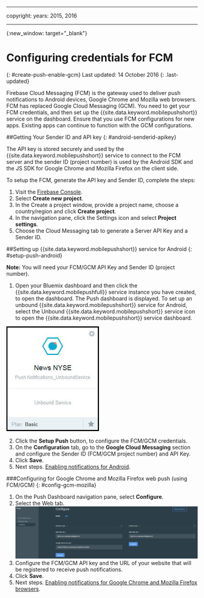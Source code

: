 
---

copyright:
years: 2015, 2016

---

{:new_window: target="_blank"}
# Configuring credentials for FCM
{: #create-push-enable-gcm}
Last updated: 14 October 2016
{: .last-updated}

Firebase Cloud Messaging (FCM) is the gateway used to deliver push notifications to Android devices, Google Chrome and Mozilla web browsers. FCM has replaced Google Cloud Messaging (GCM). You need to get your FCM credentials, and then set up the {{site.data.keyword.mobilepushshort}} service on the dashboard. Ensure that you use FCM configurations for new apps. Existing apps can continue to function with the GCM configurations.

##Getting Your Sender ID and API key
{: #android-senderid-apikey}

The API key is stored securely and used by the {{site.data.keyword.mobilepushshort}} service to connect to the FCM server and the sender ID (project number) is used by the Android SDK and the JS SDK for  Google Chrome and Mozilla Firefox on the client side. 

To setup the FCM, generate the API key and Sender ID, complete the steps:

1. Visit the [Firebase Console](https://console.firebase.google.com/?pli=1).
2. Select **Create new project**. 
3. In the Create a project window, provide a project name, choose a country/region and click **Create project**.
3. In the navigation pane, click the Settings icon and select **Project settings**.
4. Choose the Cloud Messaging tab to generate a Server API Key and a Sender ID.

##Setting up {{site.data.keyword.mobilepushshort}} service for Android
{: #setup-push-android}

**Note:** You will need your FCM/GCM API Key and Sender ID (project number).

1. Open your Bluemix dashboard and then click the {{site.data.keyword.mobilepushfull}} service instance you have created, to open the dashboard. The Push dashboard is displayed. To set up an unbound {{site.data.keyword.mobilepushshort}} service for Android, select the Unbound {{site.data.keyword.mobilepushshort}} service icon to open the {{site.data.keyword.mobilepushshort}} service dashboard. 

![Push dashboard](images/push_unbound.jpg)

2. Click the **Setup Push** button, to configure the FCM/GCM credentials.
3. On the **Configuration** tab, go to the **Google Cloud Messaging** section and configure the Sender ID (FCM/GCM project number) and API Key.
4. Click **Save**.
5. Next steps. [Enabling notifications for Android](c_enable_push.html).

###Configuring for Google Chrome and Mozilla Firefox web push (using FCM/GCM)
{: #config-gcm-mozilla}

1. On the Push Dashboard navigation pane, select **Configure**.
2. Select the Web tab.
	![WebPush Configurations](images/webpush_configure.jpg)
3. Configure the FCM/GCM API key and the URL of your website that will be registered to receive push notifications.
4. Click **Save**.
5. Next steps. [Enabling notifications for Google Chrome and Mozilla Firefox browsers](c_enable_push.html).
